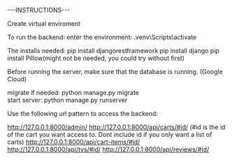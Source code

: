---INSTRUCTIONS---

Create virtual enviroment

To run the backend:
enter the environment: .venv\Scripts\activate

The installs needed:
pip install djangorestframework
pip install django
pip install Pillow(might not be needed, you could try without first)   

Before running the server, make sure that the database is running. (Google Cloud)

migrate if needed: python manage.py migrate  
start server: python manage.py runserver




Use the following url pattern to access the backend:

http://127.0.0.1:8000/admin/
http://127.0.0.1:8000/api/carts/#id/ (#id is the id of the cart you want access to. Dont include id if you only want a list of carts)
http://127.0.0.1:8000/api/cart-items/#id/
http://127.0.0.1:8000/api/tvs/#id/
http://127.0.0.1:8000/api/reviews/#id/
